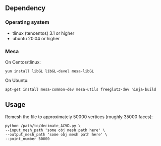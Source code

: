 
## Dependency

### Operating system

- tlinux (tencentos) 3.1 or higher
- ubuntu 20.04 or higher

### Mesa

On Centos/tlinux:

```
yum install libGL libGL-devel mesa-libGL
```

On Ubuntu:

```
apt-get install mesa-common-dev mesa-utils freeglut3-dev ninja-build 
```

## Usage

Remesh the file to approximately 50000 vertices (roughly 35000 faces):

```
python /path/to/decimate_ACVD.py \
--input_mesh_path 'some obj mesh path here' \
--output_mesh_path 'some obj mesh path here' \
--point_number 50000
```
